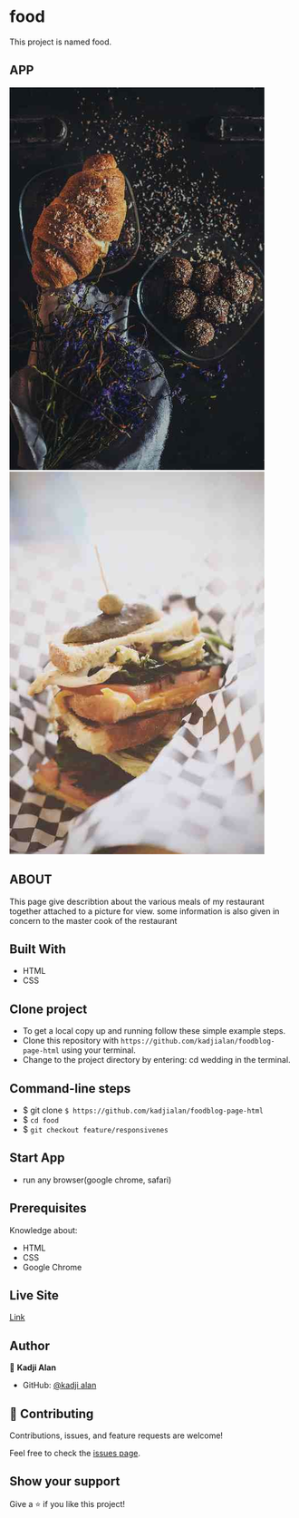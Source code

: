 # food

This project is named food.

## APP

![croissant](./asserts/styles/images/croissant.jpg)
![sandwich](./asserts/styles/images/sandwich.jpg)

## ABOUT

This page give describtion about the various meals of my restaurant together attached
to a picture for view. some information is also given in concern to the master cook of the restaurant

## Built With

- HTML
- CSS

## Clone project

- To get a local copy up and running follow these simple example steps.
- Clone this repository with
`https://github.com/kadjialan/foodblog-page-html` using your terminal.
- Change to the project directory by entering: cd wedding in the terminal.

## Command-line steps

- $ git clone `$ https://github.com/kadjialan/foodblog-page-html`
- $ `cd food`
- $ `git checkout feature/responsivenes`

## Start App

- run any browser(google chrome, safari)

## Prerequisites

Knowledge about:

- HTML
- CSS
- Google Chrome

## Live Site

[Link]( https://kadjialan.github.io/foodblog-page-html/)

## Author

👤 **Kadji Alan**

- GitHub: [@kadji alan](https://github.com/kadjialan/)

## 🤝 Contributing

Contributions, issues, and feature requests are welcome!

Feel free to check the [issues page](https://github.com/kadjialan/foodblog-page-html/issues).

## Show your support

Give a ⭐️ if you like this project!
